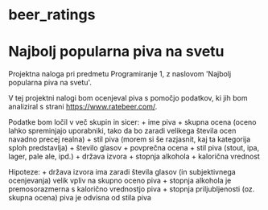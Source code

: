 # beer_ratings
# Najbolj popularna piva na svetu
Projektna naloga pri predmetu Programiranje 1, z naslovom 'Najbolj popularna piva na svetu'.

V tej projektni nalogi bom ocenjeval piva s pomočjo podatkov, ki jih bom analiziral s strani https://www.ratebeer.com/.

Podatke bom ločil v več skupin in sicer:
	+ ime piva
	+ skupna ocena (oceno lahko spreminjajo uporabniki, tako da bo zaradi velikega števila ocen navadno precej realna)
	+ stil piva (morem si še razjasnit, kaj ta kategorija sploh predstavlja)
	+ število glasov
	+ povprečna ocena
	+ stil piva (stout, ipa, lager, pale ale, ipd.)
	+ država izvora
	+ stopnja alkohola
	+ kalorična vrednost

Hipoteze:
	+ država izvora ima zaradi števila glasov (in subjektivnega ocenjevanja) velik vpliv na skupno oceno piva
	+ stopnja alkohola je premosorazmerna s kalorično vrednostjo piva
	+ stopnja priljubljenosti (oz. skupna ocena) piva je odvisna od stila piva